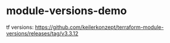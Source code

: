 # module-versions-demo
tf versions: https://github.com/keilerkonzept/terraform-module-versions/releases/tag/v3.3.12
